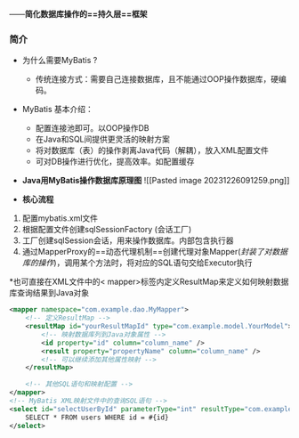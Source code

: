 ——**简化数据库操作的==持久层==框架**

### 简介
- 为什么需要MyBatis ?
	- 传统连接方式：需要自己连接数据库，且不能通过OOP操作数据库，硬编码。
- MyBatis 基本介绍：
	- 配置连接池即可。以OOP操作DB
	- 在Java和SQL间提供更灵活的映射方案
	- 将对数据库（表）的操作剥离Java代码（解耦），放入XML配置文件
	- 可对DB操作进行优化，提高效率。如配置缓存

- **Java用MyBatis操作数据库原理图**
![[Pasted image 20231226091259.png]]

- **核心流程**
1. 配置mybatis.xml文件
2. 根据配置文件创建sqlSessionFactory (会话工厂)
3. 工厂创建sqlSession会话，用来操作数据库。内部包含执行器
4. 通过MapperProxy的==动态代理机制==创建代理对象Mapper(*封装了对数据库的操作*)，调用某个方法时，将对应的SQL语句交给Executor执行

*也可直接在XML文件中的< mapper>标签内定义ResultMap来定义如何映射数据库查询结果到Java对象
```xml
<mapper namespace="com.example.dao.MyMapper">
    <!-- 定义ResultMap -->
    <resultMap id="yourResultMapId" type="com.example.model.YourModel">
        <!-- 映射数据库列到Java对象属性 -->
        <id property="id" column="column_name" />
        <result property="propertyName" column="column_name" />
        <!-- 可以继续添加其他属性映射 -->
    </resultMap>
    
    <!-- 其他SQL语句和映射配置 -->
</mapper>
<!-- MyBatis XML映射文件中的查询SQL语句 -->
<select id="selectUserById" parameterType="int" resultType="com.example.model.User">
    SELECT * FROM users WHERE id = #{id}
</select>
```

